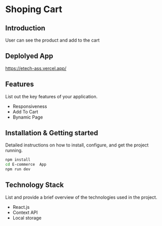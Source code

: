 # Shoping Cart

## Introduction
User can see the product and add to the cart

## Deplolyed App
https://etech-ass.vercel.app/


## Features
List out the key features of your application.

- Responsiveness
- Add To Cart
- Bynamic Page


## Installation & Getting started
Detailed instructions on how to install, configure, and get the project running.

```bash
npm install 
cd E-commerce  App
npm run dev
```



## Technology Stack
List and provide a brief overview of the technologies used in the project.

- React.js
- Context API
- Local storage